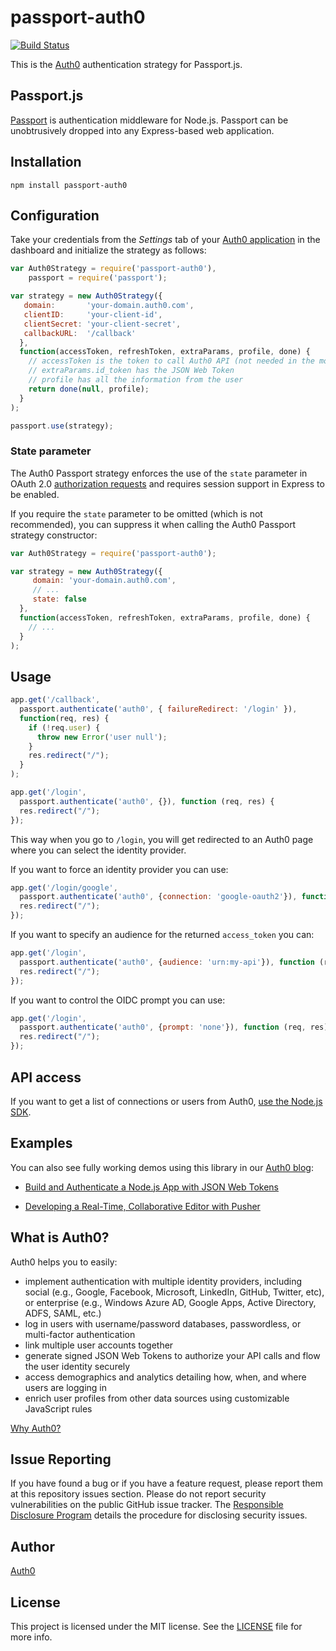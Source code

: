 # passport-auth0

[![Build Status](https://travis-ci.org/auth0/passport-auth0.svg?branch=master)](https://travis-ci.org/auth0/passport-auth0)

This is the [Auth0](https://auth0.com/) authentication strategy for Passport.js.

## Passport.js

[Passport](http://passportjs.org/) is authentication middleware for Node.js. Passport can be unobtrusively dropped into any Express-based web application.

## Installation

    npm install passport-auth0

## Configuration

Take your credentials from the _Settings_ tab of your [Auth0 application](https://manage.auth0.com/#/applications/) in the dashboard and initialize the strategy as follows:

~~~js
var Auth0Strategy = require('passport-auth0'),
    passport = require('passport');

var strategy = new Auth0Strategy({
   domain:       'your-domain.auth0.com',
   clientID:     'your-client-id',
   clientSecret: 'your-client-secret',
   callbackURL:  '/callback'
  },
  function(accessToken, refreshToken, extraParams, profile, done) {
    // accessToken is the token to call Auth0 API (not needed in the most cases)
    // extraParams.id_token has the JSON Web Token
    // profile has all the information from the user
    return done(null, profile);
  }
);

passport.use(strategy);
~~~

### State parameter

The Auth0 Passport strategy enforces the use of the `state` parameter in OAuth 2.0 [authorization requests](https://tools.ietf.org/html/rfc6749#section-4.1.1) and requires session support in Express to be enabled.

If you require the `state` parameter to be omitted (which is not recommended), you can suppress it when calling the Auth0 Passport strategy constructor:

~~~js
var Auth0Strategy = require('passport-auth0');

var strategy = new Auth0Strategy({
     domain: 'your-domain.auth0.com',
     // ...
     state: false
  },
  function(accessToken, refreshToken, extraParams, profile, done) {
    // ...
  }
);
~~~

## Usage

~~~js
app.get('/callback',
  passport.authenticate('auth0', { failureRedirect: '/login' }),
  function(req, res) {
    if (!req.user) {
      throw new Error('user null');
    }
    res.redirect("/");
  }
);

app.get('/login',
  passport.authenticate('auth0', {}), function (req, res) {
  res.redirect("/");
});
~~~

This way when you go to `/login`, you will get redirected to an Auth0 page where you can select the identity provider.

If you want to force an identity provider you can use:

~~~javascript
app.get('/login/google',
  passport.authenticate('auth0', {connection: 'google-oauth2'}), function (req, res) {
  res.redirect("/");
});
~~~

If you want to specify an audience for the returned `access_token` you can:

~~~javascript
app.get('/login',
  passport.authenticate('auth0', {audience: 'urn:my-api'}), function (req, res) {
  res.redirect("/");
});
~~~

If you want to control the OIDC prompt you can use:

~~~javascript
app.get('/login',
  passport.authenticate('auth0', {prompt: 'none'}), function (req, res) {
  res.redirect("/");
});
~~~

## API access

If you want to get a list of connections or users from Auth0, [use the Node.js SDK](https://github.com/auth0/node-auth0).

## Examples

You can also see fully working demos using this library in our [Auth0 blog](https://auth0.com/blog/):

* [Build and Authenticate a Node.js App with JSON Web Tokens](https://auth0.com/blog/building-and-authenticating-nodejs-apps/#nodejs-directory-structure)

* [Developing a Real-Time, Collaborative Editor with Pusher](https://auth0.com/blog/developing-a-real-time-collaborative-editor-with-pusher/)

## What is Auth0?

Auth0 helps you to easily:

- implement authentication with multiple identity providers, including social (e.g., Google, Facebook, Microsoft, LinkedIn, GitHub, Twitter, etc), or enterprise (e.g., Windows Azure AD, Google Apps, Active Directory, ADFS, SAML, etc.)
- log in users with username/password databases, passwordless, or multi-factor authentication
- link multiple user accounts together
- generate signed JSON Web Tokens to authorize your API calls and flow the user identity securely
- access demographics and analytics detailing how, when, and where users are logging in
- enrich user profiles from other data sources using customizable JavaScript rules

[Why Auth0?](https://auth0.com/why-auth0)

## Issue Reporting

If you have found a bug or if you have a feature request, please report them at this repository issues section. Please do not report security vulnerabilities on the public GitHub issue tracker. The [Responsible Disclosure Program](https://auth0.com/whitehat) details the procedure for disclosing security issues.

## Author

[Auth0](https://auth0.com/)

## License

This project is licensed under the MIT license. See the [LICENSE](LICENSE) file for more info.
